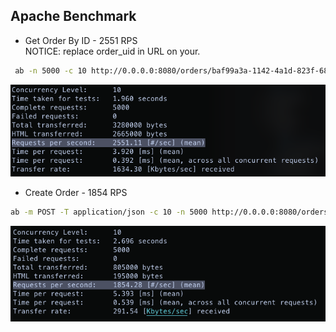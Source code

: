 ## Apache Benchmark

- Get Order By ID - 2551 RPS   
  NOTICE: replace order_uid in URL on your.

```bash
 ab -n 5000 -c 10 http://0.0.0.0:8080/orders/baf99a3a-1142-4a1d-823f-6882fc71e8d3
 ```

![RPS GET](examples/RPS_GET.png)

- Create Order - 1854 RPS

```bash
ab -m POST -T application/json -c 10 -n 5000 http://0.0.0.0:8080/orders
```  

![RPS POST](examples/RPS_POST.png)